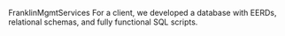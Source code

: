 FranklinMgmtServices
For a client, we developed a database with EERDs, relational schemas, and fully functional SQL scripts.
